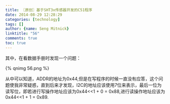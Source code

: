 ```yaml
---
title: 〖原创〗基于SHT3x传感器开发的C51程序
date: 2014-08-29 12:28:29
categories: [technology]
tags: []
author: {name: Seng Mitnick}
linktitle: "56"
comments: true
toc: true
---
```

其中，在看数据手册时发现一个问题：<!--more-->

{% qnimg 56.png %}

从中可以知道，ADDR的地址为0x44,但是在写程序的时候一直没有应答，这个问题使我非常疑惑，直到后来才发现，I2C的地址应该使用7位来表示，最后一位为读写位，即若进行写操作地址应该为0x44<<1 + 0 = 0x88,进行读操作地址应该为0x44<<1 + 1 = 0x89.
